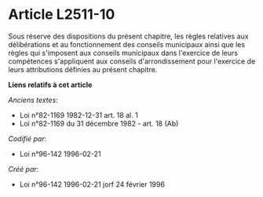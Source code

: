 # Article L2511-10

Sous réserve des dispositions du présent chapitre, les règles relatives aux délibérations et au fonctionnement des conseils
municipaux ainsi que les règles qui s'imposent aux conseils municipaux dans l'exercice de leurs compétences s'appliquent aux
conseils d'arrondissement pour l'exercice de leurs attributions définies au présent chapitre.

**Liens relatifs à cet article**

_Anciens textes_:

  - Loi n°82-1169 1982-12-31 art. 18 al. 1
  - Loi n°82-1169 du 31 décembre 1982 - art. 18 (Ab)

_Codifié par_:

  - Loi n°96-142 1996-02-21

_Créé par_:

  - Loi n°96-142 1996-02-21 jorf 24 février 1996
